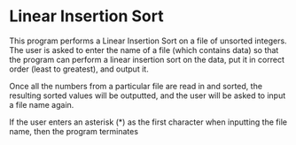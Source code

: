 # Linear Insertion Sort

This program performs a Linear Insertion Sort on a file of unsorted integers.
The user is asked to enter the name of a file (which contains data) so that the program
can perform a linear insertion sort on the data, put it in correct order (least to greatest), and output it.

Once all the numbers from a particular file are read in and sorted, the resulting sorted values will be outputted,
and the user will be asked to input a file name again.

If the user enters an asterisk (*) as the first character when inputting the file name,
then the program terminates
